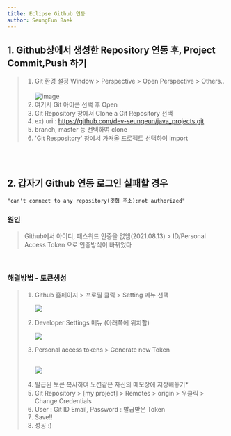 ```yaml
---
title: Eclipse Github 연동
author: SeungEun Baek
---
```


## 1. Github상에서 생성한 Repository 연동 후, Project Commit,Push 하기
> 1. Git 환경 설정
    Window > Perspective > Open Perspective > Others..    <br><br>
   ![image](https://user-images.githubusercontent.com/80504390/152358573-0dbc6f50-56db-4258-8158-c09aff0758b2.png)
> 2. 여기서 Git 아이콘 선택 후 Open
> 3. Git Repository 창에서 Clone a Git Repository 선택
> 4. ex) uri : https://github.com/dev-seungeun/java_projects.git
> 5. branch, master 등 선택하여 clone
> 6. 'Git Respository' 창에서 가져올 프로젝트 선택하여 import

<br><br>

## 2. 갑자기 Github 연동 로그인 실패할 경우
    "can't connect to any repository(깃헙 주소):not authorized"

### 원인
> Github에서 아이디, 패스워드 인증을 없앰(2021.08.13) > ID/Personal Access Token 으로 인증방식이 바뀌었다

<br>

### 해결방법 - 토큰생성

> 1. Github 홈페이지 > 프로필 클릭 > Setting 메뉴 선택<br> 
         <p><img src="https://user-images.githubusercontent.com/80504390/152360015-9a0a658f-eab8-4d1e-9393-1e56e5e3153e.png"></p>
> 2. Developer Settings 메뉴 (아래쪽에 위치함)<br>
         <p><img src="https://user-images.githubusercontent.com/80504390/152360123-52833259-9b76-471b-a391-497c10c90cc0.png"></p>
> 3. Personal access tokens > Generate new Token<br>   
         <p><img src="https://user-images.githubusercontent.com/80504390/152360230-5cb453fd-8598-4354-a669-5667118ff1d1.png"></p>
> 4. 발급된 토큰 복사하여 노션같은 자신의 메모장에 저장해놓기*
> 5. Git Repository > [my project] > Remotes > origin > 우클릭 > Change Credentials
> 6. User : Git ID Email, Password : 발급받은 Token
> 7. Save!!
> 8. 성공 :)

